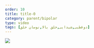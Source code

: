 ```yaml
---
order: 10
title: title-0
category: parent/bipolar
type: video
tags: [دوقطبی,شیدایی,خلق بالا,نوسان خلق]
---
```


[![](../../static/images/bipolar-corona-cover.webp)](../../static/videos/bipolar-corona.mp4)